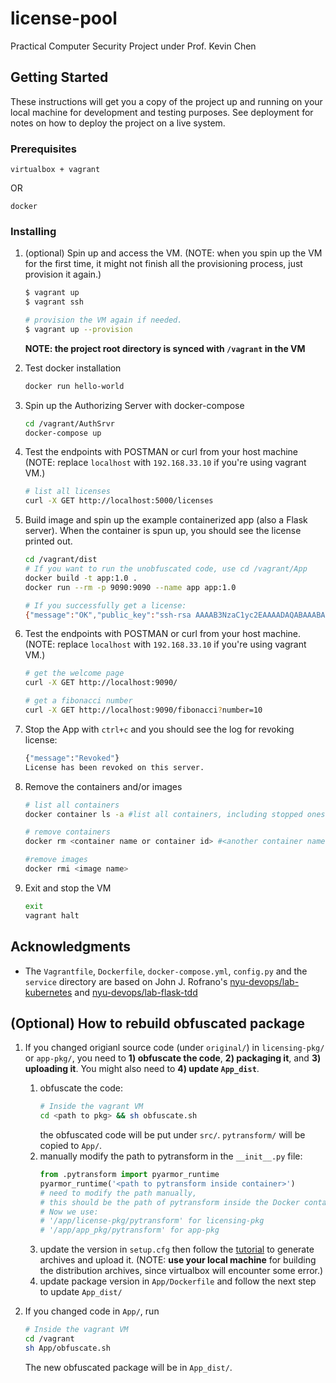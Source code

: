 # license-pool
Practical Computer Security Project under Prof. Kevin Chen

## Getting Started

These instructions will get you a copy of the project up and running on your local machine for development and testing purposes. 
See deployment for notes on how to deploy the project on a live system.

### Prerequisites

```
virtualbox + vagrant
```
OR
```
docker
```

### Installing

1. (optional) Spin up and access the VM. (NOTE: when you spin up the VM for the first time, it might not finish all the provisioning process, just provision it again.)

    ```sh
    $ vagrant up
    $ vagrant ssh

    # provision the VM again if needed.
    $ vagrant up --provision    
    ```
    **NOTE: the project root directory is synced with `/vagrant` in the VM**

2. Test docker installation

    ```sh
    docker run hello-world
    ```

3. Spin up the Authorizing Server with docker-compose

    ```sh
    cd /vagrant/AuthSrvr
    docker-compose up
    ```

4. Test the endpoints with POSTMAN or curl from your host machine (NOTE: replace `localhost` with `192.168.33.10` if you're using vagrant VM.)

    ```sh
    # list all licenses
    curl -X GET http://localhost:5000/licenses        
    ```

5. Build image and spin up the example containerized app (also a Flask server). When the container is spun up, you should see the license printed out.

    ```sh
    cd /vagrant/dist
    # If you want to run the unobfuscated code, use cd /vagrant/App
    docker build -t app:1.0 . 
    docker run --rm -p 9090:9090 --name app app:1.0

    # If you successfully get a license:
    {"message":"OK","public_key":"ssh-rsa AAAAB3NzaC1yc2EAAAADAQABAAABAQCpHX+NnnL1++9iynu8iU8b/tBIGfaZafsIzmpvCvB3QVP+sxsoK8gLFGdmiPk4D18kOn/CZ98B9AysOC22kJjBN/w8gOtya+yDgwoMSBlpIbskKhlbz4s5to5yQyFME7UWU9D3wmRtl0pIR1aU3c9YqqL13NXGfS5OJxrvUzJPvKLowQ8cnac5OqQzI82/k3Wl/ZQOLZtHGQcfbX/Fe8UJDWL5SDJ/cxFkzhtwxwfkJw8BoS2T/hVY2LUB/59AmzgGDMTMhsk4A7QMLboqE7LZJ76Znr2GBiP3orjNdVLqN4l9ClW/PSDMDPaRrKCeibbAaDqN4WEuke5Fe+tVpyst","status":200}
    ```

6. Test the endpoints with POSTMAN or curl from your host machine. (NOTE: replace `localhost` with `192.168.33.10` if you're using vagrant VM.)

    ```sh
    # get the welcome page
    curl -X GET http://localhost:9090/

    # get a fibonacci number
    curl -X GET http://localhost:9090/fibonacci?number=10 
    ```

7. Stop the App with `ctrl+c` and you should see the log for revoking license:

   ```sh
   {"message":"Revoked"}
   License has been revoked on this server.
   ```

8. Remove the containers and/or images

    ```sh
    # list all containers
    docker container ls -a #list all containers, including stopped ones

    # remove containers
    docker rm <container name or container id> #<another container name> ...etc.

    #remove images
    docker rmi <image name>
    ```
   
9.  Exit and stop the VM

    ```sh
    exit
    vagrant halt
    ```

<!-- ## Running the tests

Explain how to run the automated tests for this system

### Break down into end to end tests

Explain what these tests test and why

```
Give an example
```

## Deployment

Add additional notes about how to deploy this on a live system -->

## Acknowledgments
- The `Vagrantfile`, `Dockerfile`, `docker-compose.yml`, `config.py` and the `service` directory are based on John J. Rofrano's [nyu-devops/lab-kubernetes](https://github.com/nyu-devops/lab-kubernetes) and [nyu-devops/lab-flask-tdd](https://github.com/nyu-devops/lab-flask-tdd)

## (Optional) How to rebuild obfuscated package
1. If you changed origianl source code (under `original/`) in `licensing-pkg/` or `app-pkg/`, you need to **1) obfuscate the code**, **2) packaging it**, and **3) uploading it**. You might also need to **4) update `App_dist`**.
   1. obfuscate the code:
        ```sh
        # Inside the vagrant VM
        cd <path to pkg> && sh obfuscate.sh
        ``` 
        the obfuscated code will be put under `src/`. `pytransform/` will be copied to `App/`.
   2. manually modify the path to pytransform in the `__init__.py` file:
        ```py
        from .pytransform import pyarmor_runtime
        pyarmor_runtime('<path to pytransform inside container>') 
        # need to modify the path manually, 
        # this should be the path of pytransform inside the Docker container. 
        # Now we use:
        # '/app/license-pkg/pytransform' for licensing-pkg
        # '/app/app_pkg/pytransform' for app-pkg
        ```
   3. update the version in `setup.cfg` then follow the [tutorial](https://packaging.python.org/tutorials/packaging-projects/#generating-distribution-archives) to generate archives and upload it. (NOTE: **use your local machine** for building the distribution archives, since virtualbox will encounter some error.)
   4. update package version in `App/Dockerfile` and follow the next step to update `App_dist/`

2.  If you changed code in `App/`, run
    ```sh
    # Inside the vagrant VM
    cd /vagrant
    sh App/obfuscate.sh
    ```
    The new obfuscated package will be in `App_dist/`.
